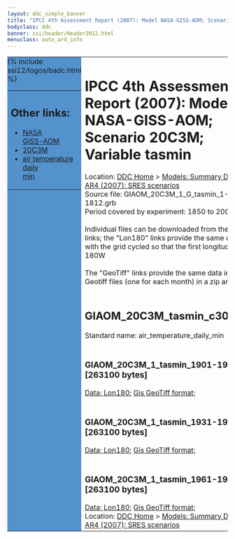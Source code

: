```yaml
---
layout: ddc_simple_banner
title: "IPCC 4th Assessment Report (2007): Model NASA-GISS-AOM; Scenario 20C3M; Variable tasmin"
bodyclass: ddc
banner: ssi/header/Header2012.html
menuclass: auto_ar4_info
---
```



<table width="100%" border="0" cellspacing="0" cellpadding="0" style="border-collapse: collapse;">
<tr style="margin:0;padding:0;border:0;">
<td style="margin:0;padding:0;border:0;height:1pt;width:150pt;background:#5492CD;" valign="top" >

<div id="lh-col2" class="auto_ar4_info">
<table class="menumain" bgcolor="#5492CD" cellspacing="0" width="100%" border="0">
<tr><td>
<h2> Other links:</h2>
<ul>
<li><a href="/auto/ar4/model-NASA-GISS-AOM.html">NASA<br/>GISS-AOM</a></li>
<li><a href="/auto/ar4/scenario-20C3M.html">20C3M</a></li>
<li><a href="/auto/ar4/var-air_temperature_daily_min.html">air temperature daily<br/> min</a></li>
</ul>
</td></tr>
{% include ssi12/logos/badc.html %}
</table>
</div>
</td>
<td><h1>IPCC 4th Assessment Report (2007): Model NASA-GISS-AOM; Scenario 20C3M; Variable tasmin</h1>

<!-- Breadcrumb1 -->
<div id="breadcrumb1" align="left">
Location: <a href="/index.html">DDC Home</a> > <a href="/sim/gcm_clim/">Models: Summary Data</a>
> <a href="/sim/gcm_clim/SRES_AR4/index.html">AR4 (2007): SRES scenarios</a>
</div>
<!-- End of Breadcrumb1 -->Source file: GIAOM_20C3M_1_G_tasmin_1-1812.grb
<br/>
Period covered by experiment: 1850 to 2000<br/>
<br/>Individual files can be downloaded from the "data" links; the "Lon180" links provide the same data
         with the grid cycled so that the first longitude is 180W<br/>
<br/>The "GeoTiff" links provide the same data in 12 Geotiff files (one for each month)
          in a zip archive<br/>
<br/><h2>GIAOM_20C3M_tasmin_c30a.tar</h2>
Standard name: air_temperature_daily_min<br>
<br/><h3>GIAOM_20C3M_1_tasmin_1901-1930.nc [263100 bytes]</h3>
<a href="http://apps.ipcc-data.org/cgi-bin/downl/ar4_nc/tasmin/GIAOM_20C3M_1_tasmin_1901-1930.nc">Data; </a><a href="http://apps.ipcc-data.org/cgi-bin/downl/ar4_nc/tasmin/GIAOM_20C3M_1_tasmin_1901-1930.cyto180.nc"> Lon180</a>; <a href="/cgi-bin/downl/ar4_tif/tasmin/GIAOM_20C3M_1_tasmin_1901-1930.zip">Gis GeoTiff format; </a><br/>
<br/><h3>GIAOM_20C3M_1_tasmin_1931-1960.nc [263100 bytes]</h3>
<a href="http://apps.ipcc-data.org/cgi-bin/downl/ar4_nc/tasmin/GIAOM_20C3M_1_tasmin_1931-1960.nc">Data; </a><a href="http://apps.ipcc-data.org/cgi-bin/downl/ar4_nc/tasmin/GIAOM_20C3M_1_tasmin_1931-1960.cyto180.nc"> Lon180</a>; <a href="/cgi-bin/downl/ar4_tif/tasmin/GIAOM_20C3M_1_tasmin_1931-1960.zip">Gis GeoTiff format; </a><br/>
<br/><h3>GIAOM_20C3M_1_tasmin_1961-1990.nc [263100 bytes]</h3>
<a href="http://apps.ipcc-data.org/cgi-bin/downl/ar4_nc/tasmin/GIAOM_20C3M_1_tasmin_1961-1990.nc">Data; </a><a href="http://apps.ipcc-data.org/cgi-bin/downl/ar4_nc/tasmin/GIAOM_20C3M_1_tasmin_1961-1990.cyto180.nc"> Lon180</a>; <a href="/cgi-bin/downl/ar4_tif/tasmin/GIAOM_20C3M_1_tasmin_1961-1990.zip">Gis GeoTiff format; </a><br/>
<!-- Breadcrumb2 -->
<div id="breadcrumb2" align="left">
Location: <a href="/index.html">DDC Home</a> > <a href="/sim/gcm_clim/">Models: Summary Data</a>
> <a href="/sim/gcm_clim/SRES_AR4/index.html">AR4 (2007): SRES scenarios</a>
</div>
<!-- End of Breadcrumb2 --></td></tr></table>
